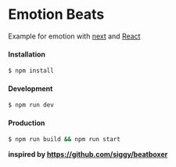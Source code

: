 
# Emotion Beats

Example for emotion with [next](https://github.com/zeit/next.js) and [React](https://github.com/facebook/react)

#### Installation
```bash
$ npm install
```

#### Development
```bash
$ npm run dev
```  

#### Production
```bash
$ npm run build && npm run start
```  

    

**inspired by https://github.com/siggy/beatboxer**
